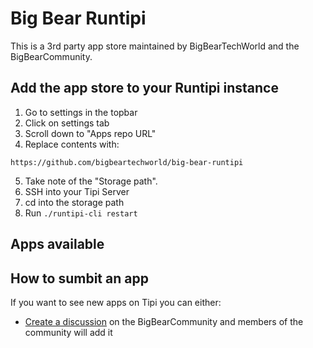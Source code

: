 # Big Bear Runtipi

This is a 3rd party app store maintained by BigBearTechWorld and the BigBearCommunity.

## Add the app store to your Runtipi instance

1. Go to settings in the topbar
2. Click on settings tab
3. Scroll down to "Apps repo URL"
4. Replace contents with:

```
https://github.com/bigbeartechworld/big-bear-runtipi
```

5. Take note of the "Storage path".
6. SSH into your Tipi Server
7. cd into the storage path
8. Run `./runtipi-cli restart`

## Apps available

<!appsList>

## How to sumbit an app

If you want to see new apps on Tipi you can either:

- [Create a discussion](https://community.bigbeartechworld.com) on the BigBearCommunity and members of the community will add it